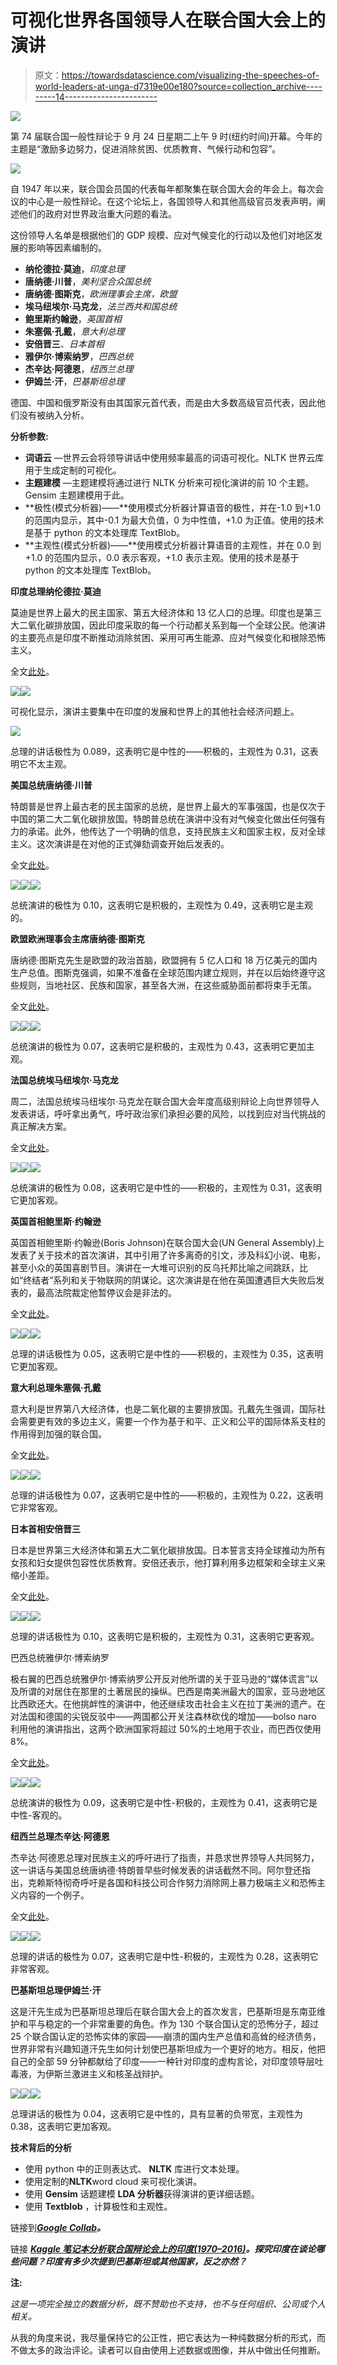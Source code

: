 # 可视化世界各国领导人在联合国大会上的演讲

> 原文：<https://towardsdatascience.com/visualizing-the-speeches-of-world-leaders-at-unga-d7319e00e180?source=collection_archive---------14----------------------->

![](img/fd32a48b29a829f1d4b8a5c199bd879f.png)

第 74 届联合国一般性辩论于 9 月 24 日星期二上午 9 时(纽约时间)开幕。今年的主题是“激励多边努力，促进消除贫困、优质教育、气候行动和包容”。

![](img/1197c2940c7695e6ec3b58741f30b914.png)

自 1947 年以来，联合国会员国的代表每年都聚集在联合国大会的年会上。每次会议的中心是一般性辩论。在这个论坛上，各国领导人和其他高级官员发表声明，阐述他们的政府对世界政治重大问题的看法。

这份领导人名单是根据他们的 GDP 规模、应对气候变化的行动以及他们对地区发展的影响等因素编制的。

*   **纳伦德拉·莫迪**，*印度总理*
*   **唐纳德·川普**，*美利坚合众国总统*
*   **唐纳德·图斯克**，*欧洲理事会主席，欧盟*
*   **埃马纽埃尔·马克龙**，*法兰西共和国总统*
*   **鲍里斯约翰逊**，*英国首相*
*   **朱塞佩·孔戴**，*意大利总理*
*   **安倍晋三**、*日本首相*
*   **雅伊尔·博索纳罗**，*巴西总统*
*   **杰辛达·阿德恩**，*纽西兰总理*
*   **伊姆兰·汗**，*巴基斯坦总理*

德国、中国和俄罗斯没有由其国家元首代表，而是由大多数高级官员代表，因此他们没有被纳入分析。

**分析参数:**

*   **词语云** —世界云会将领导讲话中使用频率最高的词语可视化。NLTK 世界云库用于生成定制的可视化。
*   **主题建模** —主题建模将通过进行 NLTK 分析来可视化演讲的前 10 个主题。Gensim 主题建模用于此。
*   **极性(模式分析器)——**使用模式分析器计算语音的极性，并在-1.0 到+1.0 的范围内显示，其中-0.1 为最大负值，0 为中性值，+1.0 为正值。使用的技术是基于 python 的文本处理库 TextBlob。
*   **主观性(模式分析器)——**使用模式分析器计算语音的主观性，并在 0.0 到+1.0 的范围内显示，0.0 表示客观，+1.0 表示主观。使用的技术是基于 python 的文本处理库 TextBlob。

**印度总理纳伦德拉·莫迪**

莫迪是世界上最大的民主国家、第五大经济体和 13 亿人口的总理。印度也是第三大二氧化碳排放国，因此印度采取的每一个行动都关系到每一个全球公民。他演讲的主要亮点是印度不断推动消除贫困、采用可再生能源、应对气候变化和根除恐怖主义。

全文[此处](https://www.narendramodi.in/prime-minister-s-address-to-the-unga-546657)。

![](img/aa6b61bac409bd83d1087faf97ab6456.png)![](img/89ffdf749a824371d81560bf1648b135.png)

可视化显示，演讲主要集中在印度的发展和世界上的其他社会经济问题上。

![](img/7f1d5e5ef9284ba5a9b3e1ac3decef2d.png)

总理的讲话极性为 0.089，这表明它是中性的——积极的，主观性为 0.31，这表明它不太主观。

**美国总统唐纳德·川普**

特朗普是世界上最古老的民主国家的总统，是世界上最大的军事强国，也是仅次于中国的第二大二氧化碳排放国。特朗普总统在演讲中没有对气候变化做出任何强有力的承诺。此外，他传达了一个明确的信息，支持民族主义和国家主权，反对全球主义。这次演讲是在对他的正式弹劾调查开始后发表的。

全文[此处](https://www.whitehouse.gov/briefings-statements/remarks-president-trump-74th-session-united-nations-general-assembly/)。

![](img/d6d7aa95d60462ad90067f15b83a9a64.png)![](img/adb0a02718521f40732e9c2a8b26150d.png)![](img/84d707e50923209627abb8dfe5b6ab78.png)

总统演讲的极性为 0.10，这表明它是积极的，主观性为 0.49，这表明它是主观的。

**欧盟欧洲理事会主席唐纳德·图斯克**

唐纳德·图斯克先生是欧盟的政治首脑，欧盟拥有 5 亿人口和 18 万亿美元的国内生产总值。图斯克强调，如果不准备在全球范围内建立规则，并在以后始终遵守这些规则，当地社区、民族和国家，甚至各大洲，在这些威胁面前都将束手无策。

全文[此处](https://www.consilium.europa.eu/en/press/press-releases/2019/09/26/address-by-president-donald-tusk-to-the-74th-united-nations-general-assembly/)。

![](img/b4c86fc8284b61e069f02b56274a7462.png)![](img/ec9108cbdf8062c0cdb194e47ee55949.png)![](img/0f13a752f934809b546ac3c5b878d80f.png)

总统演讲的极性为 0.07，这表明它是积极的，主观性为 0.43，这表明它更加主观。

**法国总统埃马纽埃尔·马克龙**

周二，法国总统埃马纽埃尔·马克龙在联合国大会年度高级别辩论上向世界领导人发表讲话，呼吁拿出勇气，呼吁政治家们承担必要的风险，以找到应对当代挑战的真正解决方案。

全文[此处](https://www.diplomatie.gouv.fr/en/french-foreign-policy/united-nations/events/united-nations-general-assembly-sessions/unga-s-73rd-session/article/united-nations-general-assembly-speech-by-president-emmanuel-macron-25-09-18)。

![](img/5417d239e22d872c7786f9f9579a61fd.png)![](img/a311e0973d48fc986ddc5a3ee8733b4c.png)![](img/3953b33526bc3cd930a688af1e304843.png)

总统演讲的极性为 0.08，这表明它是中性的——积极的，主观性为 0.31，这表明它更加客观。

**英国首相鲍里斯·约翰逊**

英国首相鲍里斯·约翰逊(Boris Johnson)在联合国大会(UN General Assembly)上发表了关于技术的首次演讲，其中引用了许多离奇的引文，涉及科幻小说、电影，甚至小众的英国喜剧节目。演讲在一大堆可识别的反乌托邦比喻之间跳跃，比如“终结者”系列和关于物联网的阴谋论。这次演讲是在他在英国遭遇巨大失败后发表的，最高法院裁定他暂停议会是非法的。

全文[此处](https://www.gov.uk/government/speeches/pm-speech-to-the-un-general-assembly-24-september-2019)。

![](img/41453a1b6a67cae9e6731532f4260a1a.png)![](img/31825f7c75e3de2849f9fa376048bc7a.png)![](img/51f077f7420abded9501ed1f64bcf9ea.png)

总理的讲话极性为 0.05，这表明它是中性的——积极的，主观性为 0.35，这表明它更加客观。

**意大利总理朱塞佩·孔戴**

意大利是世界第八大经济体，也是二氧化碳的主要排放国。孔戴先生强调，国际社会需要更有效的多边主义，需要一个作为基于和平、正义和公平的国际体系支柱的作用得到加强的联合国。

全文[此处](https://www.voltairenet.org/article203153.html)。

![](img/72b4451a9d656c1e0f62003735e12a87.png)![](img/f64440aee5d2d8b9829c187a0f14b56f.png)![](img/51d9e9448cca58ad8392a3b9e46738ea.png)

总理的讲话极性为 0.07，这表明它是中性的——积极的，主观性为 0.22，这表明它非常客观。

**日本首相安倍晋三**

日本是世界第三大经济体和第五大二氧化碳排放国。日本誓言支持全球推动为所有女孩和妇女提供包容性优质教育。安倍还表示，他打算利用多边框架和全球主义来缩小差距。

全文[此处](https://www.mofa.go.jp/fp/unp_a/page3e_001107.html)。

![](img/ffd0cfa0dfdd474829dc289b4179354e.png)![](img/675ff507359fa0e18aa669f9503464a7.png)![](img/c77c40bc286d36a139ee03b744289cf7.png)

总理的讲话极性为 0.10，这表明它是积极的，主观性为 0.31，这表明它更客观。

巴西总统雅伊尔·博索纳罗

极右翼的巴西总统雅伊尔·博索纳罗公开反对他所谓的关于亚马逊的“媒体谎言”以及所谓的对居住在那里的土著居民的操纵。巴西是南美洲最大的国家，亚马逊地区比西欧还大。在他挑衅性的演讲中，他还继续攻击社会主义在拉丁美洲的遗产。在对法国和德国的尖锐反驳中——两国都公开关注森林砍伐的增加——bolso naro 利用他的演讲指出，这两个欧洲国家将超过 50%的土地用于农业，而巴西仅使用 8%。

全文[此处](https://www.c-span.org/video/?463700-2/brazilian-president-bolsonaro-united-nations-general-assembly-address&start=1603)。

![](img/895cd5b85cfb127f6e5dacffbfd86331.png)![](img/bfc3974fddc852c1b1043d15e5ac7b0a.png)![](img/180a5f29603f79b625337248d314e3d8.png)

总统演讲的极性为 0.09，这表明它是中性-积极的，主观性为 0.41，这表明它是中性-客观的。

**纽西兰总理杰辛达·阿德恩**

杰辛达·阿德恩总理对民族主义的呼吁进行了指责，并恳求世界领导人共同努力，这一讲话与美国总统唐纳德·特朗普早些时候发表的讲话截然不同。阿尔登还指出，克赖斯特彻奇呼吁是各国和科技公司合作努力消除网上暴力极端主义和恐怖主义内容的一个例子。

全文[此处](https://www.stuff.co.nz/national/politics/107445802/prime-minister-jacinda-arderns-statement-to-the-united-nations-general-assembly)。

![](img/ee6d58e41a3c7d7ece78d5808fe99b58.png)![](img/a9abca99f4a0f95f3e8103cfd34b77e5.png)![](img/9c21978bb6f51032a5f938162cb39812.png)

总理的讲话的极性为 0.07，这表明它是中性-积极的，主观性为 0.28，这表明它非常客观。

**巴基斯坦总理伊姆兰·汗**

这是汗先生成为巴基斯坦总理后在联合国大会上的首次发言，巴基斯坦是东南亚维护和平与稳定的一个非常重要的角色。作为 130 个联合国认定的恐怖分子，超过 25 个联合国认定的恐怖实体的家园——崩溃的国内生产总值和高耸的经济债务，世界非常有兴趣知道汗先生如何计划使巴基斯坦成为一个更好的地方。相反，他把自己的全部 59 分钟都献给了印度——一种针对印度的虚构言论，对印度领导层吐毒液，为伊斯兰激进主义和核圣战辩护。

![](img/d157e2badab070e5f0061e762ce3d300.png)![](img/67b6009c3fca71eb0b8d0aaa98a51b03.png)![](img/e324f82ca833cfbbda140b5bd7e87817.png)

总理讲话的极性为 0.04，这表明它是中性的，具有显著的负带宽，主观性为 0.38，这表明它更加客观。

**技术背后的分析**

*   使用 python 中的正则表达式、 **NLTK** 库进行文本处理。
*   使用定制的**NLTK**word cloud 来可视化演讲。
*   使用 **Gensim** 话题建模 **LDA 分析器**获得演讲的更详细话题。
*   使用 **Textblob** ，计算极性和主观性。

链接到[***Google Collab***](https://colab.research.google.com/drive/1Iv62I_iy_gq8ilyf4WFNtLl4bxWZomnG)***。***

链接 [***Kaggle 笔记本分析联合国辩论会上的印度(1970–2016)***](https://www.kaggle.com/someadityamandal/analysis-of-india-at-un-debates)***。探究印度在谈论哪些问题？印度有多少次提到巴基斯坦或其他国家，反之亦然？***

**注:**

*这是一项完全独立的数据分析，既不赞助也不支持，也不与任何组织、公司或个人相关。*

从我的角度来说，我尽量保持它的公正性，把它表达为一种纯数据分析的形式，而不做太多的政治评论。读者可以自由使用上述数据或图像，并从中做出任何推断。